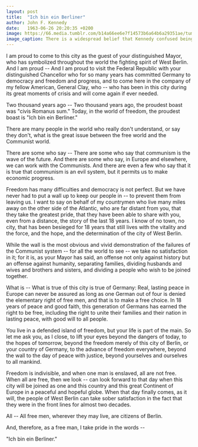 ```yaml
---
layout: post
title:  "Ich bin ein Berliner"
author: John F. Kennedy
date:   1963-06-26 20:20:35 +0200
image: https://66.media.tumblr.com/b14a66ee6e7f14573b6a64b6a29351ae/tumblr_moremeFvZ81qjih96o1_400.gif
image_caption: There is a widespread belief that Kennedy confused being from Berlin with being a type of German pastry called Berliner. That is Fake News.
---
```

I am proud to come to this city as the guest of your distinguished Mayor, who has symbolized throughout the world the fighting spirit of West Berlin. And I am proud -- And I am proud to visit the Federal Republic with your distinguished Chancellor who for so many years has committed Germany to democracy and freedom and progress, and to come here in the company of my fellow American, General Clay, who -- who has been in this city during its great moments of crisis and will come again if ever needed.

Two thousand years ago -- Two thousand years ago, the proudest boast was "civis Romanus sum." Today, in the world of freedom, the proudest boast is "Ich bin ein Berliner."

There are many people in the world who really don't understand, or say they don't, what is the great issue between the free world and the Communist world.

There are some who say -- There are some who say that communism is the wave of the future. And there are some who say, in Europe and elsewhere, we can work with the Communists. And there are even a few who say that it is true that communism is an evil system, but it permits us to make economic progress.

<!--more-->

Freedom has many difficulties and democracy is not perfect. But we have never had to put a wall up to keep our people in -- to prevent them from leaving us. I want to say on behalf of my countrymen who live many miles away on the other side of the Atlantic, who are far distant from you, that they take the greatest pride, that they have been able to share with you, even from a distance, the story of the last 18 years. I know of no town, no city, that has been besieged for 18 years that still lives with the vitality and the force, and the hope, and the determination of the city of West Berlin.

While the wall is the most obvious and vivid demonstration of the failures of the Communist system -- for all the world to see -- we take no satisfaction in it; for it is, as your Mayor has said, an offense not only against history but an offense against humanity, separating families, dividing husbands and wives and brothers and sisters, and dividing a people who wish to be joined together.

What is -- What is true of this city is true of Germany: Real, lasting peace in Europe can never be assured as long as one German out of four is denied the elementary right of free men, and that is to make a free choice. In 18 years of peace and good faith, this generation of Germans has earned the right to be free, including the right to unite their families and their nation in lasting peace, with good will to all people.

You live in a defended island of freedom, but your life is part of the main. So let me ask you, as I close, to lift your eyes beyond the dangers of today, to the hopes of tomorrow, beyond the freedom merely of this city of Berlin, or your country of Germany, to the advance of freedom everywhere, beyond the wall to the day of peace with justice, beyond yourselves and ourselves to all mankind.

Freedom is indivisible, and when one man is enslaved, all are not free. When all are free, then we look -- can look forward to that day when this city will be joined as one and this country and this great Continent of Europe in a peaceful and hopeful globe. When that day finally comes, as it will, the people of West Berlin can take sober satisfaction in the fact that they were in the front lines for almost two decades.

All -- All free men, wherever they may live, are citizens of Berlin.

And, therefore, as a free man, I take pride in the words --

"Ich bin ein Berliner."
